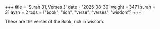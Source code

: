 +++
title = 'Surah 31, Verses 2'
date = '2025-08-30'
weight = 3471
surah = 31
ayah = 2
tags = ["book", "rich", "verse", "verses", "wisdom"]
+++

These are the verses of the Book, rich in wisdom.